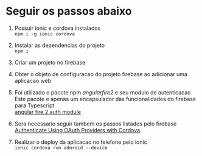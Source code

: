 # Seguir os passos abaixo

1. Possuir ionic e cordova instalados  
`npm i -g ionic cordova`

2. Instalar as dependencias do projeto  
`npm i`

3. Criar um projeto no firebase

4. Obter o objeto de configuracao do projeto firebase ao adicionar uma aplicacao web

5. Foi utilizado o pacote npm *angularfire2* e seu modulo de autenticacao  
Este pacote e apenas um encapsulador das funcionalidades do firebase para Typescript  
[angular fire 2 auth module](https://github.com/angular/angularfire2/blob/master/docs/auth/getting-started.md)

6. Sera necessario seguir tambem os passos listados pelo firebase  
[Authenticate Using OAuth Providers with Cordova](https://firebase.google.com/docs/auth/web/cordova)

7. Realizar o deploy da aplicacao no telefone pelo ionic  
`ionic cordova run adnroid --device`
